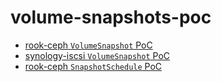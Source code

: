 # volume-snapshots-poc

- [rook-ceph `VolumeSnapshot` PoC](./rook-ceph/)
- [synology-iscsi `VolumeSnapshot` PoC](./synology-iscsi/)
- [rook-ceph `SnapshotSchedule` PoC](./snapscheduler)